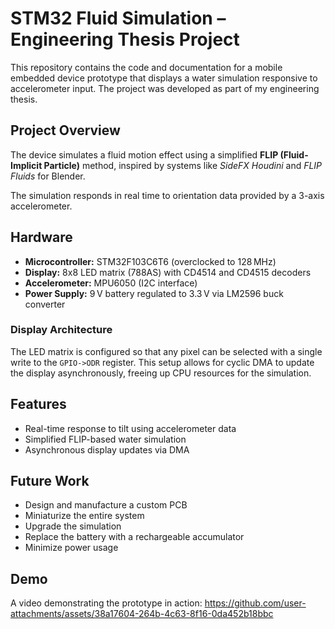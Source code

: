 # STM32 Fluid Simulation – Engineering Thesis Project

This repository contains the code and documentation for a mobile embedded device prototype that displays a water simulation responsive to accelerometer input. The project was developed as part of my engineering thesis.

## Project Overview

The device simulates a fluid motion effect using a simplified **FLIP (Fluid-Implicit Particle)** method, inspired by systems like *SideFX Houdini* and *FLIP Fluids* for Blender.

The simulation responds in real time to orientation data provided by a 3-axis accelerometer. 

## Hardware

- **Microcontroller:** STM32F103C6T6 (overclocked to 128 MHz)
- **Display:** 8x8 LED matrix (788AS) with CD4514 and CD4515 decoders
- **Accelerometer:** MPU6050 (I2C interface)
- **Power Supply:** 9 V battery regulated to 3.3 V via LM2596 buck converter

### Display Architecture

The LED matrix is configured so that any pixel can be selected with a single write to the `GPIO->ODR` register. This setup allows for cyclic DMA to update the display asynchronously, freeing up CPU resources for the simulation.

## Features

- Real-time response to tilt using accelerometer data
- Simplified FLIP-based water simulation
- Asynchronous display updates via DMA

## Future Work

- Design and manufacture a custom PCB
- Miniaturize the entire system
- Upgrade the simulation
- Replace the battery with a rechargeable accumulator
- Minimize power usage

## Demo

A video demonstrating the prototype in action: 
https://github.com/user-attachments/assets/38a17604-264b-4c63-8f16-0da452b18bbc
